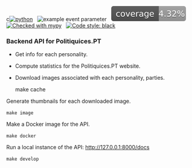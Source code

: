 c[![python](https://img.shields.io/badge/Python-3.9-3776AB.svg?style=flat&logo=python&logoColor=white)](https://www.python.org)
&nbsp;
![example event parameter](https://github.com/politiquices/politiquices-api/actions/workflows/code_checks.yml/badge.svg?event=pull_request)
&nbsp;
![code coverage](https://raw.githubusercontent.com/politiquices/politiquices-api/coverage-badge/coverage.svg?raw=true)
&nbsp;
[![Checked with mypy](http://www.mypy-lang.org/static/mypy_badge.svg)](http://mypy-lang.org/)
&nbsp;
[![Code style: black](https://img.shields.io/badge/code%20style-black-000000.svg)](https://github.com/psf/black)

### Backend API for Politiquices.PT 

- Get info for each personality.
- Compute statistics for the Politiquices.PT website.
- Download images associated with each personality, parties.

  
    make cache

Generate thumbnails for each downloaded image.

    make image

Make a Docker image for the API.

    make docker


Run a local instance of the API: http://127.0.0.1:8000/docs

    make develop
